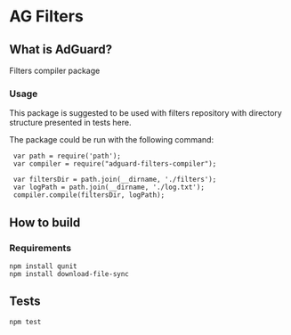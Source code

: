 # AG Filters

## What is AdGuard?

Filters compiler package

### Usage

This package is suggested to be used with filters repository with directory structure presented in tests here.

The package could be run with the following command:

```
 var path = require('path');
 var compiler = require("adguard-filters-compiler");
 
 var filtersDir = path.join(__dirname, './filters');
 var logPath = path.join(__dirname, './log.txt');
 compiler.compile(filtersDir, logPath);
```

## How to build

### Requirements

```
npm install qunit
npm install download-file-sync
```

## Tests

```
npm test
```